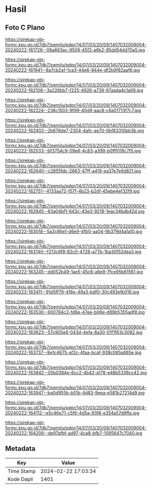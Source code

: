 # Hasil

## Foto C Plano

https://sirekap-obj-formc.kpu.go.id/7db7/pemilu/pdpr/14/07/03/20/09/1407032009004-20240222-161726--08a663ac-9508-45f2-a6b2-85dd54dd70a5.jpg

https://sirekap-obj-formc.kpu.go.id/7db7/pemilu/pdpr/14/07/03/20/09/1407032009004-20240222-161941--8a7cb2a1-1ca3-44e6-844e-df2b9f82aaf6.jpg

https://sirekap-obj-formc.kpu.go.id/7db7/pemilu/pdpr/14/07/03/20/09/1407032009004-20240222-162108--3a226bb7-f225-4926-a739-87aada4c1a69.jpg

https://sirekap-obj-formc.kpu.go.id/7db7/pemilu/pdpr/14/07/03/20/09/1407032009004-20240222-162224--238c1503-9f99-40d9-aac8-c6a01713f7c7.jpg

https://sirekap-obj-formc.kpu.go.id/7db7/pemilu/pdpr/14/07/03/20/09/1407032009004-20240222-162402--2b678de7-2354-4afc-ae70-0bf83310bb3b.jpg

https://sirekap-obj-formc.kpu.go.id/7db7/pemilu/pdpr/14/07/03/20/09/1407032009004-20240222-162533--bf3754c9-09e8-4c83-a399-b0fff018c7f5.jpg

https://sirekap-obj-formc.kpu.go.id/7db7/pemilu/pdpr/14/07/03/20/09/1407032009004-20240222-162640--c2855fdc-2663-47ff-a419-ea37e7e6d821.jpg

https://sirekap-obj-formc.kpu.go.id/7db7/pemilu/pdpr/14/07/03/20/09/1407032009004-20240222-162751--4133aa72-f57f-4b23-b2df-45ebe4ef32f9.jpg

https://sirekap-obj-formc.kpu.go.id/7db7/pemilu/pdpr/14/07/03/20/09/1407032009004-20240222-162845--63a04bf1-643c-43e3-9218-1eac34bdb42d.jpg

https://sirekap-obj-formc.kpu.go.id/7db7/pemilu/pdpr/14/07/03/20/09/1407032009004-20240222-163018--5a2c86e1-d6e9-4fb0-aa04-9b379d4a1a10.jpg

https://sirekap-obj-formc.kpu.go.id/7db7/pemilu/pdpr/14/07/03/20/09/1407032009004-20240222-163140--f213c6f8-82c0-4726-a77b-1ba30f52dea3.jpg

https://sirekap-obj-formc.kpu.go.id/7db7/pemilu/pdpr/14/07/03/20/09/1407032009004-20240222-163245--dd052b49-1ae5-45c8-a6e9-7fce95b81561.jpg

https://sirekap-obj-formc.kpu.go.id/7db7/pemilu/pdpr/14/07/03/20/09/1407032009004-20240222-163411--91d5ff79-416e-49a3-bdf0-30c493efb016.jpg

https://sirekap-obj-formc.kpu.go.id/7db7/pemilu/pdpr/14/07/03/20/09/1407032009004-20240222-163530--600784c2-fd6e-47ee-b06e-d89b5355adf8.jpg

https://sirekap-obj-formc.kpu.go.id/7db7/pemilu/pdpr/14/07/03/20/09/1407032009004-20240222-163623--57c905e6-043d-4efa-8a30-01f1f63c3082.jpg

https://sirekap-obj-formc.kpu.go.id/7db7/pemilu/pdpr/14/07/03/20/09/1407032009004-20240222-163737--8e1c4675-af2c-4faa-bcaf-938c065a885e.jpg

https://sirekap-obj-formc.kpu.go.id/7db7/pemilu/pdpr/14/07/03/20/09/1407032009004-20240222-163842--05b0384e-6cc2-4b42-a178-e48b5336cc42.jpg

https://sirekap-obj-formc.kpu.go.id/7db7/pemilu/pdpr/14/07/03/20/09/1407032009004-20240222-163947--ba0d955b-b51b-4d83-9eea-e581b27214d9.jpg

https://sirekap-obj-formc.kpu.go.id/7db7/pemilu/pdpr/14/07/03/20/09/1407032009004-20240222-164112--e5c46e71-c5f6-4d5a-93f8-e354a57d9ffa.jpg

https://sirekap-obj-formc.kpu.go.id/7db7/pemilu/pdpr/14/07/03/20/09/1407032009004-20240222-164206--de97afbf-ad97-4ca8-bfb7-1095647c7040.jpg


## Metadata

| Key        | Value               |
| ---------- | ------------------- |
| Time Stamp | 2024-02-22 17:03:34 |
| Kode Dapil | 1401                |



